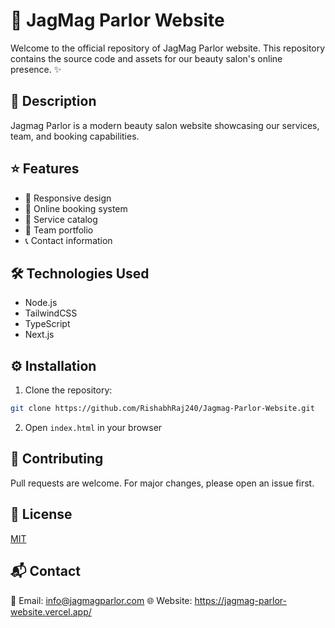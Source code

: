 # 💅 JagMag Parlor Website

Welcome to the official repository of JagMag Parlor website. This repository contains the source code and assets for our beauty salon's online presence. ✨

## 📝 Description

Jagmag Parlor is a modern beauty salon website showcasing our services, team, and booking capabilities.

## ⭐ Features

- 📱 Responsive design
- 📅 Online booking system
- 💄 Service catalog
- 👥 Team portfolio
- 📞 Contact information

## 🛠️ Technologies Used

- Node.js
- TailwindCSS
- TypeScript
- Next.js

## ⚙️ Installation

1. Clone the repository:

```bash
git clone https://github.com/RishabhRaj240/Jagmag-Parlor-Website.git
```

2. Open `index.html` in your browser

## 🤝 Contributing

Pull requests are welcome. For major changes, please open an issue first.

## 📄 License

[MIT](https://choosealicense.com/licenses/mit/)

## 📬 Contact

📧 Email: info@jagmagparlor.com
🌐 Website: https://jagmag-parlor-website.vercel.app/
